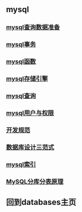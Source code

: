 


## mysql

### [mysql查询数据准备](./data.md)

### [mysql事务](./mysql事务.md)

### [mysql函数](./mysql函数.md)

### [mysql存储引擎](./mysql存储引擎.md)


### [mysql查询](./mysql查询.md)

### [mysql用户与权限](./mysql用户与权限.md)

### [开发规范](./开发规范.md)

### [数据库设计三范式](./数据库设计三范式.md)

### [mysql索引](./mysql索引.md)

### [MySQL分库分表原理](./distinguish.md)


## [](../index.md)回到databases主页